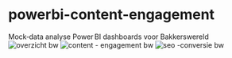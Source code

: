# powerbi-content-engagement
Mock‑data analyse Power BI dashboards voor Bakkerswereld
![overzicht bw](https://github.com/user-attachments/assets/f48ed469-236f-49fc-9f3f-e3a396dab5c8)
![content - engagement bw](https://github.com/user-attachments/assets/5e3973e9-04f7-4497-950c-9aa5218d064d)
![seo -conversie bw](https://github.com/user-attachments/assets/999ab796-4f45-4a04-a1c8-b7578f862429)
